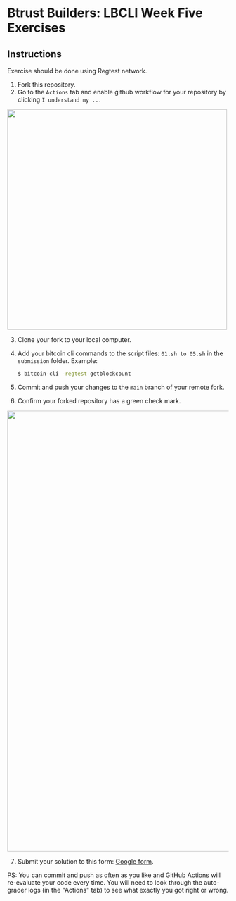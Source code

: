 # Btrust Builders: LBCLI Week Five Exercises

## Instructions

Exercise should be done using Regtest network.

1. Fork this repository.
2. Go to the `Actions` tab and enable github workflow for your repository by clicking `I understand my ...`

<img src="https://github.com/btrust-builders/lbcli-week-5-exercises/blob/main/enable-github-actions.png" width="500" />

3. Clone your fork to your local computer.
4. Add your bitcoin cli commands to the script files: `01.sh to 05.sh` in the `submission` folder. Example:
   ```sh
   $ bitcoin-cli -regtest getblockcount
   ```
5. Commit and push your changes to the `main` branch of your remote fork.

6. Confirm your forked repository has a green check mark.

<img src="https://github.com/btrust-builders/lbcli-week-5-exercises/blob/main/success.png" width="1000" />

7. Submit your solution to this form: [Google form](https://forms.gle/eDRGAJXpLqRxEExR6).

PS: You can commit and push as often as you like and GitHub Actions will re-evaluate your code every time.
You will need to look through the auto-grader logs (in the "Actions" tab) to see what exactly you got right or wrong.
